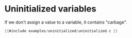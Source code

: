 # Uninitialized variables

If we don't assign a value to a variable, it contains "carbage".

```c
{{#include examples/uninitialized/uninitialized.c }}
```
